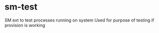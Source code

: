 sm-test
=======

SM ext to test processes running on system
Used for purpose of testing if provision is working
